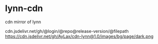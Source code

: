 # lynn-cdn
cdn mirror of lynn

cdn.jsdelivr.net/gh/@login/@repo@release-version/@filepath
https://cdn.jsdelivr.net/gh/AyLax/cdn-lynn@1.0/images/bg/page/dark.png
